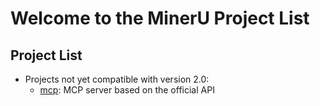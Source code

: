 # Welcome to the MinerU Project List

## Project List

- Projects not yet compatible with version 2.0:
  - [mcp](./mcp/README.md): MCP server based on the official API
